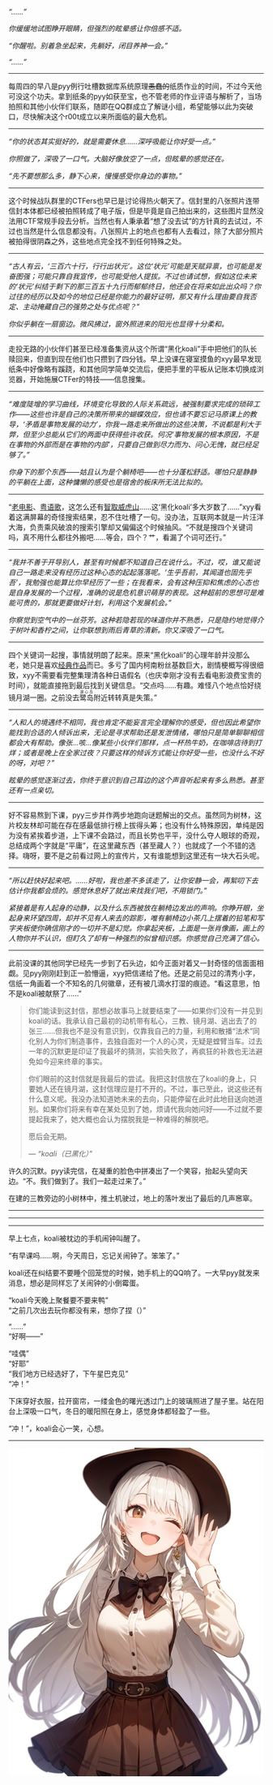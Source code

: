 *“……”*

*你缓缓地试图睁开眼睛，但强烈的眩晕感让你倍感不适。*

*“你醒啦。别着急坐起来，先躺好，闭目养神一会。”*

*“……”*

---

每周四的早八是pyy例行吐槽数据库系统原理~~愚蠢的~~纸质作业的时间，不过今天他可没这个功夫。拿到纸条的pyy如获至宝，也不管老师的作业评语与解析了，当场拍照和其他小伙伴们联系，随即在QQ群成立了解谜小组，希望能够以此为突破口，尽快解决这个r00t成立以来所面临的最大危机。

---

*“你的状态其实挺好的，就是需要休息……深呼吸能让你好受一点。”*

*你照做了，深吸了一口气。大脑好像放空了一点，但眩晕的感觉还在。*

*“先不要想那么多，静下心来，慢慢感受你身边的事物。”*

---

这个时候战队群里的CTFers也早已是讨论得热火朝天了。信封里的八张照片连带信封本体都已经被拍照转成了电子版，但是毕竟是自己拍出来的，这些图片显然没法用CTF常规手段去分析。当然也有人秉承着“想了没去试”的方针真的去试过，不过也当然是什么信息都没有。八张照片上的地点也都有人去看过，除了大部分照片被拍得很阴森之外，这些地点完全找不到任何特殊之处。

---

*“古人有云，‘三百六十行，行行出状元’。这位‘状元’可能是天赋异禀，也可能是发奋图强；可能只靠自我宣传，也可能受他人提拔。不过也请试想，假如这位未来的‘状元’纠结于剩下的那三百五十九行而郁郁终日，他还会在将来如此出众吗？你过往的经历以及如今的地位已经是你能力的最好证明，那又有什么理由要自我否定、主动掩藏自己的强势之处与优点呢？”*

*你似乎躺在一扇窗边。微风拂过，窗外照进来的阳光也显得十分柔和。*

---

走投无路的小伙伴们甚至已经准备集资从这个所谓“黑化koali”手中把他们的队长赎回来，但直到现在他们也只攒到了四分钱。早上没课在寝室摸鱼的xyy最早发现纸条中好像略有蹊跷，和其他同学简单交流后，便把手里的平板从记账本切换成浏览器，开始施展CTFer的特技——信息搜集。

---

*“难度陡增的学习曲线，环境变化导致的人际关系疏远，被强制要求完成的琐碎工作——这些也许是自己的决策所带来的蝴蝶效应，但也请不要忘记马原课上的教导，‘矛盾是事物发展的动力’，你我一路走来所做出的这些决策，不说都是利大于弊，但至少总能从它们的两面中获得些许收获。何况‘事物发展的根本原因，不是在事物的外部而是在事物的内部’，只要自己做到尽力而为、问心无愧，就已经足够了。”*

*你身下的那个东西——姑且认为是个躺椅吧——也十分蓬松舒适。哪怕只是静静的平躺在上面，这种慵懒的感受也是宿舍的板床所无法比拟的。*

---

“[老电影](https://movie.douban.com/subject/1482961/)、[粤语歌](https://y.qq.com/n/ryqq/songDetail/0043hHb02Y6G5y)，这怎么还有[智取威虎山](https://5sing.kugou.com/bz/415767.html)……这‘黑化koali’多大岁数了……”xyy看着这满屏幕的奇怪搜索结果，忍不住吐槽了一句。没办法，互联网本就是一片汪洋大海，负责乘风破浪的搜索引擎却又偏偏这个时候抽风。“不就是搜四个关键词吗，真不用什么都往外搬吧……等会，四个？艹，看漏了个词可还行。”

---

*“我并不善于开导别人，甚至有时候都不知道自己在说什么。不过，哎，谁又能说自己一路走来没有经历过这种心态的起起落落呢。‘生乎吾前，其闻道也固先乎吾’，我勉强也能算比你早经历了一些；在我看来，会有这种压抑和焦虑的心态也是自身发展的一个过程，准确的说是危机意识萌芽的表现。这种超前的思想可是难能可贵的，那就更要做好计划，利用这个发展机会。”*

*你察觉到空气中的一丝芬芳。这种若隐若现的味道你并不熟悉，只是隐约地觉得介于树叶和香柠之间，让你联想到雨后青草的清新。你又深吸了一口气。*

---

四个关键词一起搜，事情就明朗了起来。原来“黑化koali”的心理年龄并没那么老，她只是喜欢[经典作品](https://zhuanlan.zhihu.com/p/124287791)而已。多亏了国内柯南粉丝基数巨大，剧情梗概写得很细致，xyy不需要看完整集理清各种日语假名（也庆幸刚才没有去看电影浪费宝贵的时间），就能直接拖到最后找到关键信息。“交点吗……有趣。难怪八个地点恰好绕镜月湖一圈。之前没去<ruby>鹭岛<rt>湖心岛</rt></ruby>附近转转真是失策。”

---

*“人和人的境遇终不相同，我也肯定不能妄言完全理解你的感受，但也因此希望你能找到合适的人倾诉出来，无论是寻求帮助还是发泄情绪，哪怕只是简单聊聊相信都会大有帮助。像张…咳…像某些小伙伴们那样，点一杯热牛奶，在咖啡店待到打烊；或者是晚上在全家过夜？只要这样的倾诉方式能让你好受一些，也没什么不好的呀，对吧？”*

*眩晕的感觉逐渐过去，你终于意识到自己耳边的这个声音听起来有多么熟悉。甚至还有一点亲切。*

---

好不容易熬到下课，pyy三步并作两步地跑向谜题解出的交点。虽然同为树林，这片校友林却可能在存在感最低排行榜上拔得头筹；也没有什么特殊原因，单纯是因为没有紧挨着步道，上下课不会路过，而且长势也平平，没什么夺人眼球的奇观，总结成两个字就是“平庸”，在这里藏东西（甚至藏人？）也就成了一个不错的选择。嗨呀，要不是之前看过网上的宣传片，又有谁能想到这里还有一块大石头呢。

---

*“所以赶快好起来吧。……好啦，我也差不多该走了，让你安静一会，再絮叨下去估计你我都会烦的。感觉休息好了就出来找我们吧，不用锁门。”*

*紧接着是有人起身的动静，以及什么东西被放在躺椅边发出的声响。你睁开眼，坐起身来环望四周，却并不见有人来去的踪影，唯有躺椅边小茶几上摆着的铅笔和写字夹板使你确信刚才的一切并不是幻觉。你拿起夹板，上面是一张肖像画，画上的人物你并不认识，但盯久了却有一种强烈的似曾相识感。你感觉自己充满了信心。*

---

此前没课的其他同学已经先一步到了石头边，如今正面对着又一封奇怪的信面面相觑。见pyy刚刚赶到正一脸懵逼，xyy把信递给了他。还是之前见过的清秀小字，信纸一角画着一个不知名的几何徽章，还有被几滴水打湿的痕迹。“看这意思，怕不是koali被献祭了……”

> 你们能读到这封信，那想必故事马上就要结束了——如果你们没有一并见到koali的话。我承认自己最初的动机带有私心，三教、镜月湖、逃出去了的张三……但我也不是没有意识到，仅靠我自己的力量，利用和散播“法术”同化别人为你们制造事件，去独自面对一个人的心灵，无疑是螳臂当车。过去一年的沉默更是印证了我最坏的猜测，实验失败了，再疯狂的补救也无法避免如今迎来终章的事实。
> 
> 你们眼前的这封信就是我最后的尝试。我把这封信放在了koali的身上，只要她人还在镜月湖，这封信理应是打不开的。不过，事已至此，说这些还有什么意义呢。我没办法知道她未来的去向，只能停留在此时此地目送向她道别。如果你们将来有幸在某处见到了她，烦请代我向她问好——不过就不要提起我来了，她大概也会认为摆脱我是一种难得的解脱吧。
> 
> <!-- 暮光静候降临之时。 -->愿后会无期。
> 
> *— “koali（已黑化）”*

许久的沉默。pyy读完信，在凝重的脸色中拼凑出了一个笑容，抬起头望向天边。“不。我们做到了。我们一起走过来了。”

在建的三教旁边的小树林中，推土机驶过，地上的落叶发出了最后的几声窸窣。

---

<!--
    Yes, this paragraph is intentionally left blank.
    And yes, you're looking at an easter egg.
    No, this message has nothing to do with the story.
    And no, you should NEVER question about what happened afterwards to Koali and Dark Koali in that timeline. I've been there and it's not worth it. Please just behave and enjoy your life, hic et nunc. What is it? 2021?
    
    - Charlie, at the time when EZForever was writing this epilogue
-->

---

<!-- You only need one easter egg per story. - EZForever -->

<!-- Or just put a dozen in until everyone is satisfied. - Charlie -->

---

早上七点，koali被枕边的手机闹钟叫醒了。

“有早课吗……啊，今天周日，忘记关闹钟了。笨笨了。”

koali还在纠结要不要睡个回笼觉的时候，她手机上的QQ响了。一大早pyy就发来消息，想必是同样忘了关闹钟的小倒霉蛋。

“koali今天晚上聚餐要不要来鸭”  
“之前几次出去玩你都没有来，想你了捏（）”

“……”  
“好啊——”

“哇偶”  
“好耶”  
“我们地方已经选好了，下午星巴克见”  
“冲！”

下床穿好衣服，拉开窗帘，一缕金色的曙光透过门上的玻璃照进了屋子里。站在阳台上深吸一口气，冬日的暖阳照在身上，感觉身体都轻盈了一些。

“冲！”，koali会心一笑，心想。

---

![](poster/koali0.2024remaster.jpg)

